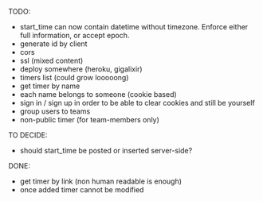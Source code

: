 TODO:
* start_time can now contain datetime without timezone. Enforce either full information, or accept epoch.
* generate id by client
* cors
* ssl (mixed content)
* deploy somewhere (heroku, gigalixir)
* timers list (could grow looooong)
* get timer by name
* each name belongs to someone (cookie based)
* sign in / sign up in order to be able to clear cookies and still be yourself
* group users to teams
* non-public timer (for team-members only)

TO DECIDE:
* should start_time be posted or inserted server-side?

DONE:
* get timer by link (non human readable is enough)
* once added timer cannot be modified
